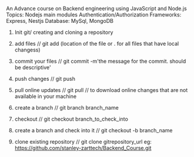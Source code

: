 An Advance course on Backend engineering using JavaScript and Node.js
Topics:
Nodejs main modules
Authentication/Authorization
Frameworks: Express, Nestjs
Database: MySql, MongoDB


1. Init git/ creating and cloning a repository
2. add files // git add (location of the file or . for all files that have local changess)
3. commit your files // git commit -m'the message for the commit. should be descriptive'
4. push changes // git push
5. pull online updates // git pull // to download online changes that are not available in your machine
6. create a branch // git branch branch_name
7. checkout // git checkout branch_to_check_into
8. create a branch and check into it // git checkout -b branch_name

9. clone existing repository // git clone gitrepository_url eg: https://github.com/stanley-zarttech/Backend_Course.git
